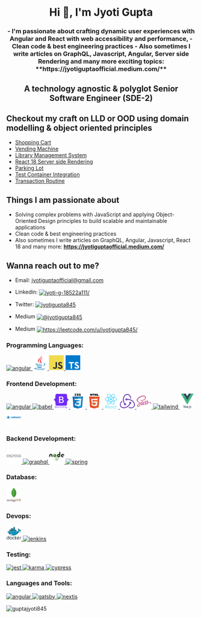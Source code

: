 <h1 align="center">Hi 👋, I'm Jyoti Gupta</h1>
<h3 align="center">- I'm passionate about crafting dynamic user experiences with Angular and React with web accessibility and performance, - Clean code & best engineering practices - Also sometimes I write articles on GraphQL, Javascript, Angular, Server side Rendering and many more exciting topics: **https://jyotiguptaofficial.medium.com/**</h3>


<h2 align="center">A technology agnostic & polyglot Senior Software Engineer (SDE-2)</h3>

## Checkout my craft on LLD or OOD using domain modelling & object oriented principles
- [Shopping Cart](https://github.com/guptajyoti845/ShoppingCart)
- [Vending Machine](https://github.com/guptajyoti845/vendingMachine)
- [Library Management System](https://github.com/guptajyoti845/LibraryManagementSystem)
- [React 18 Server side Rendering](https://github.com/guptajyoti845/demo-react-ssr)
- [Parking Lot](https://github.com/guptajyoti845/parking-lot-lld-oop-ood)
- [Test Container Integration](https://github.com/guptajyoti845/demo-testcontainer)
- [Transaction Routine](https://github.com/guptajyoti845/transaction-routine)


## Things I am passionate about
- Solving complex problems with JavaScript and applying Object-Oriented Design principles to build scalable and maintainable applications
- Clean code & best engineering practices
- Also sometimes I write articles on GraphQL, Angular, Javascript, React 18 and many more: **https://jyotiguptaofficial.medium.com/**

## Wanna reach out to me?
- Email: [jyotiguptaofficial@gmail.com](jyotiguptaofficial@gmail.com)

- Linkedin: <a href="https://www.linkedin.com/in/jyoti-g-18522a111/" target="blank"><img align="center" src="https://raw.githubusercontent.com/rahuldkjain/github-profile-readme-generator/master/src/images/icons/Social/linked-in-alt.svg" alt="jyoti-g-18522a111/" height="30" width="40" /></a>

- Twitter: <a href="https://x.com/jyotigupta845" target="blank"><img align="center" src="https://raw.githubusercontent.com/rahuldkjain/github-profile-readme-generator/master/src/images/icons/Social/twitter.svg" alt="jyotigupta845" height="30" width="40" /></a>

- Medium <a href="https://medium.com/@jyotiguptaofficial" target="blank"><img align="center" src="https://raw.githubusercontent.com/rahuldkjain/github-profile-readme-generator/master/src/images/icons/Social/medium.svg" alt="@jyotigupta845" height="30" width="40" /></a>
</p>

- Medium <a href="https://www.leetcode.com/https://leetcode.com/u/jyotigupta845" target="blank"><img align="center" src="https://raw.githubusercontent.com/rahuldkjain/github-profile-readme-generator/master/src/images/icons/Social/leet-code.svg" alt="https://leetcode.com/u/jyotigupta845/" height="30" width="40" /></a>
</p>

<h3 align="left">Programming Languages:</h3>
<p align="left"> <a href="https://angular.io" target="_blank" rel="noreferrer">
<img src="https://angular.io/assets/images/logos/angular/angular.svg" alt="angular" width="40" height="40"/>
</a> <a href="https://aws.amazon.com" target="_blank" rel="noreferrer">
 <a href="https://www.java.com" target="_blank" rel="noreferrer"> <img src="https://raw.githubusercontent.com/devicons/devicon/master/icons/java/java-original.svg" alt="java" width="40" height="40"/> </a>
 <a href="https://developer.mozilla.org/en-US/docs/Web/JavaScript" target="_blank" rel="noreferrer"> <img src="https://raw.githubusercontent.com/devicons/devicon/master/icons/javascript/javascript-original.svg" alt="javascript" width="40" height="40"/> </a>
 <a href="https://www.typescriptlang.org/" target="_blank" rel="noreferrer"> <img src="https://raw.githubusercontent.com/devicons/devicon/master/icons/typescript/typescript-original.svg" alt="typescript" width="40" height="40"/> </a>
 </p>

<h3 align="left">Frontend Development:</h3>
<p align="left"> <a href="https://angular.io" target="_blank" rel="noreferrer">
<img src="https://angular.io/assets/images/logos/angular/angular.svg" alt="angular" width="40" height="40"/>
</a> <a href="https://aws.amazon.com" target="_blank" rel="noreferrer">
<a href="https://babeljs.io/" target="_blank" rel="noreferrer"> <img src="https://www.vectorlogo.zone/logos/babeljs/babeljs-icon.svg" alt="babel" width="40" height="40"/> </a> 
<a href="https://getbootstrap.com" target="_blank" rel="noreferrer"> 
<img src="https://raw.githubusercontent.com/devicons/devicon/master/icons/bootstrap/bootstrap-plain-wordmark.svg" alt="bootstrap" width="40" height="40"/> </a> 
<a href="https://www.w3schools.com/css/" target="_blank" rel="noreferrer">
<img src="https://raw.githubusercontent.com/devicons/devicon/master/icons/css3/css3-original-wordmark.svg" alt="css3" width="40" height="40"/> </a>
 <a href="https://www.w3.org/html/" target="_blank" rel="noreferrer"> <img src="https://raw.githubusercontent.com/devicons/devicon/master/icons/html5/html5-original-wordmark.svg" alt="html5" width="40" height="40"/> </a>
 <a href="https://reactjs.org/" target="_blank" rel="noreferrer"> <img src="https://raw.githubusercontent.com/devicons/devicon/master/icons/react/react-original-wordmark.svg" alt="react" width="40" height="40"/> </a>
 <a href="https://redux.js.org" target="_blank" rel="noreferrer"> <img src="https://raw.githubusercontent.com/devicons/devicon/master/icons/redux/redux-original.svg" alt="redux" width="40" height="40"/> </a>
 <a href="https://sass-lang.com" target="_blank" rel="noreferrer"> <img src="https://raw.githubusercontent.com/devicons/devicon/master/icons/sass/sass-original.svg" alt="sass" width="40" height="40"/> </a>
 <a href="https://tailwindcss.com/" target="_blank" rel="noreferrer"> <img src="https://www.vectorlogo.zone/logos/tailwindcss/tailwindcss-icon.svg" alt="tailwind" width="40" height="40"/> </a>
 <a href="https://vuejs.org/" target="_blank" rel="noreferrer"> <img src="https://raw.githubusercontent.com/devicons/devicon/master/icons/vuejs/vuejs-original-wordmark.svg" alt="vuejs" width="40" height="40"/> </a>
 <a href="https://webpack.js.org" target="_blank" rel="noreferrer"> <img src="https://raw.githubusercontent.com/devicons/devicon/d00d0969292a6569d45b06d3f350f463a0107b0d/icons/webpack/webpack-original-wordmark.svg" alt="webpack" width="40" height="40"/> </a>
 </p>

<h3 align="left">Backend Development:</h3>
<p align="left"> <a href="https://angular.io" target="_blank" rel="noreferrer">
 <a href="https://expressjs.com" target="_blank" rel="noreferrer"> <img src="https://raw.githubusercontent.com/devicons/devicon/master/icons/express/express-original-wordmark.svg" alt="express" width="40" height="40"/> </a>
 <a href="https://graphql.org" target="_blank" rel="noreferrer"> <img src="https://www.vectorlogo.zone/logos/graphql/graphql-icon.svg" alt="graphql" width="40" height="40"/> </a>
 <a href="https://nodejs.org" target="_blank" rel="noreferrer"> <img src="https://raw.githubusercontent.com/devicons/devicon/master/icons/nodejs/nodejs-original-wordmark.svg" alt="nodejs" width="40" height="40"/> </a>
 <a href="https://spring.io/" target="_blank" rel="noreferrer"> <img src="https://www.vectorlogo.zone/logos/springio/springio-icon.svg" alt="spring" width="40" height="40"/> </a>
 </p>

<h3 align="left">Database:</h3>
<p align="left"> <a href="https://angular.io" target="_blank" rel="noreferrer">
 <a href="https://www.mongodb.com/" target="_blank" rel="noreferrer"> <img src="https://raw.githubusercontent.com/devicons/devicon/master/icons/mongodb/mongodb-original-wordmark.svg" alt="mongodb" width="40" height="40"/> </a>
 </p>

<h3 align="left">Devops:</h3>
<p align="left"> <a href="https://angular.io" target="_blank" rel="noreferrer">
</a> <a href="https://aws.amazon.com" target="_blank" rel="noreferrer">
 <a href="https://www.docker.com/" target="_blank" rel="noreferrer"> <img src="https://raw.githubusercontent.com/devicons/devicon/master/icons/docker/docker-original-wordmark.svg" alt="docker" width="40" height="40"/> </a>
 <a href="https://www.jenkins.io" target="_blank" rel="noreferrer"> <img src="https://www.vectorlogo.zone/logos/jenkins/jenkins-icon.svg" alt="jenkins" width="40" height="40"/> </a>
</p>

<h3 align="left">Testing:</h3>
<p align="left"> <a href="https://angular.io" target="_blank" rel="noreferrer">
 <a href="https://jestjs.io" target="_blank" rel="noreferrer"> <img src="https://www.vectorlogo.zone/logos/jestjsio/jestjsio-icon.svg" alt="jest" width="40" height="40"/> </a>
 <a href="https://karma-runner.github.io/latest/index.html" target="_blank" rel="noreferrer"> <img src="https://raw.githubusercontent.com/detain/svg-logos/780f25886640cef088af994181646db2f6b1a3f8/svg/karma.svg" alt="karma" width="40" height="40"/> </a>
  <a href="https://www.cypress.io" target="_blank" rel="noreferrer"> <img src="https://raw.githubusercontent.com/simple-icons/simple-icons/6e46ec1fc23b60c8fd0d2f2ff46db82e16dbd75f/icons/cypress.svg" alt="cypress" width="40" height="40"/> </a>
</p>


<h3 align="left">Languages and Tools:</h3>
<p align="left"> <a href="https://angular.io" target="_blank" rel="noreferrer">
<img src="https://angular.io/assets/images/logos/angular/angular.svg" alt="angular" width="40" height="40"/>
</a> 
 <a href="https://www.gatsbyjs.com/" target="_blank" rel="noreferrer"> <img src="https://www.vectorlogo.zone/logos/gatsbyjs/gatsbyjs-icon.svg" alt="gatsby" width="40" height="40"/> </a>
 <a href="https://nextjs.org/" target="_blank" rel="noreferrer"> <img src="https://cdn.worldvectorlogo.com/logos/nextjs-2.svg" alt="nextjs" width="40" height="40"/> </a>
 </p>
<p><img align="center" src="https://github-readme-stats.vercel.app/api/top-langs?username=guptajyoti845&show_icons=true&locale=en&layout=compact" alt="guptajyoti845" /></p>
